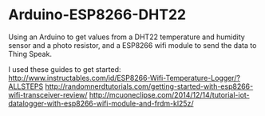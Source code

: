 # Arduino-ESP8266-DHT22
Using an Arduino to get values from a DHT22 temperature and humidity sensor and a photo resistor, and a ESP8266 wifi module to send the data to Thing Speak.

I used these guides to get started:
http://www.instructables.com/id/ESP8266-Wifi-Temperature-Logger/?ALLSTEPS
http://randomnerdtutorials.com/getting-started-with-esp8266-wifi-transceiver-review/
http://mcuoneclipse.com/2014/12/14/tutorial-iot-datalogger-with-esp8266-wifi-module-and-frdm-kl25z/

